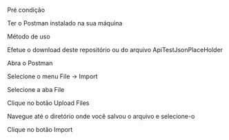 Pré condição

Ter o Postman instalado na sua máquina

Método de uso

Efetue o download deste repositório ou do arquivo ApiTestJsonPlaceHolder

Abra o Postman

Selecione o menu File -> Import

Selecione a aba File

Clique no botão Upload Files

Navegue até o diretório onde você salvou o arquivo e selecione-o

Clique no botão Import
